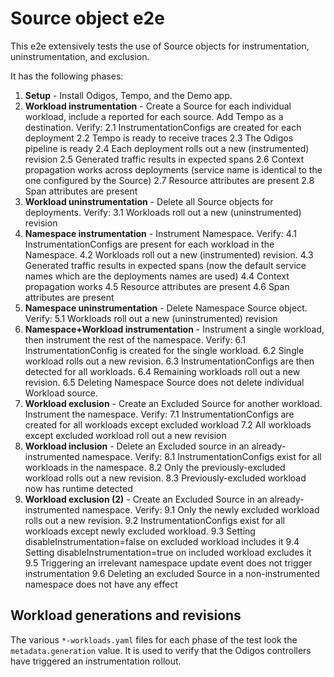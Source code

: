 # Source object e2e

This e2e extensively tests the use of Source objects for instrumentation, uninstrumentation, and exclusion.

It has the following phases:

1. **Setup** - Install Odigos, Tempo, and the Demo app.
2. **Workload instrumentation** - Create a Source for each individual workload, include a reported for each source. Add Tempo as a destination. Verify:
  2.1 InstrumentationConfigs are created for each deployment
  2.2 Tempo is ready to receive traces
  2.3 The Odigos pipeline is ready
  2.4 Each deployment rolls out a new (instrumented) revision
  2.5 Generated traffic results in expected spans
  2.6 Context propagation works across deployments (service name is identical to the one configured by the Source)
  2.7 Resource attributes are present
  2.8 Span attributes are present
3. **Workload uninstrumentation** - Delete all Source objects for deployments. Verify:
  3.1 Workloads roll out a new (uninstrumented) revision
4. **Namespace instrumentation** - Instrument Namespace. Verify:
  4.1 InstrumentationConfigs are present for each workload in the Namespace.
  4.2 Workloads roll out a new (instrumented) revision.
  4.3 Generated traffic results in expected spans (now the default service names which are the deployments names are used)
  4.4 Context propagation works
  4.5 Resource attributes are present
  4.6 Span attributes are present
5. **Namespace uninstrumentation** - Delete Namespace Source object. Verify:
  5.1 Workloads roll out a new (uninstrumented) revision
6. **Namespace+Workload instrumentation** - Instrument a single workload, then instrument the rest of the namespace. Verify:
  6.1 InstrumentationConfig is created for the single workload.
  6.2 Single workload rolls out a new revision.
  6.3 InstrumentationConfigs are then detected for all workloads.
  6.4 Remaining workloads roll out a new revision.
  6.5 Deleting Namespace Source does not delete individual Workload source.
7. **Workload exclusion** - Create an Excluded Source for another workload. Instrument the namespace. Verify:
  7.1 InstrumentationConfigs are created for all workloads except excluded workload
  7.2 All workloads except excluded workload roll out a new revision
8. **Workload inclusion** - Delete an Excluded source in an already-instrumented namespace. Verify:
  8.1 InstrumentationConfigs exist for all workloads in the namespace.
  8.2 Only the previously-excluded workload rolls out a new revision.
  8.3 Previously-excluded workload now has runtime detected
9. **Workload exclusion (2)** - Create an Excluded Source in an already-instrumented namespace. Verify:
  9.1 Only the newly excluded workload rolls out a new revision.
  9.2 InstrumentationConfigs exist for all workloads except newly excluded workload.
  9.3 Setting disableInstrumentation=false on excluded workload includes it
  9.4 Setting disableInstrumentation=true on included workload excludes it
  9.5 Triggering an irrelevant namespace update event does not trigger instrumentation
  9.6 Deleting an excluded Source in a non-instrumented namespace does not have any effect

## Workload generations and revisions

The various `*-workloads.yaml` files for each phase of the test look the `metadata.generation` value.
It is used to verify that the Odigos controllers have triggered an instrumentation rollout.

